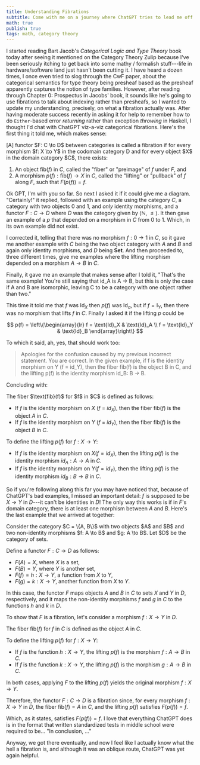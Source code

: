 ```yaml
---
title: Understanding Fibrations
subtitle: Come with me on a journey where ChatGPT tries to lead me off a mathematical cliff.
math: true
publish: true
tags: math, category theory
---
```


I started reading Bart Jacob's _Categorical Logic and Type Theory_
book today after seeing it mentioned on the Category Theory Zulip
because I've been seriously itching to get back into some mathy /
formalish stuff---life in hardware/software land just hasn't been
cutting it. I have heard a dozen times, I once even tried to slog
through the CwF paper, about the categorical semantics for type theory
being presheaf based as the presheaf apparently captures the notion of
type families. However, after reading through Chapter 0: Prospectus in
Jacobs' book, it sounds like he's going to use fibrations to talk
about indexing rather than presheafs, so I wanted to update my
understanding, precisely, on what a fibration actually was. After
having moderate success recently in asking it for help to remember how
to do `Either`-based error _returning_ rather than exception
_throwing_ in Haskell, I thought I'd chat with ChatGPT viz-a-viz
categorical fibrations. Here's the first thing it told me, which makes
sense:

<div class="multiline-quote">
[A] functor $F: C \to D$ between categories is called a fibration if
for every morphism $f: X \to Y$ in the codomain category D and for
every object $X$ in the domain category $C$, there exists:

1. An object $\text{fib}(f)$ in $C$, called the "fiber" or "preimage"
   of $f$ under $F$, and
1. A morphism $p(f): \text{fib}(f) \to X$ in $C$, called the 
   "lifting" or "pullback" of $f$ along $F$, such that $F(p(f)) = f$.
</div>

Ok GPT, I'm with you so far. So next I asked it if it could give me a
diagram. "Certainly!" it replied, followed with an example using the
category $C$, a category with two objects $0$ and $1$, and *_only_*
identity morphisms, and a functor $F : C \to D$ where $D$ was the
category given by $\langle\mathbb{N},\ \le\rangle$. It then gave an
example of a $p$ that depended on a morphism in $C$ from $0$ to
$1$. Which, in its own example did not exist.

I corrected it, telling that there was no morphism $f : 0 \to 1$ in
$C$, so it gave me another example with $C$ being the two object
category with $A$ and $B$ and again only identity morphisms, and $D$
being $\textbf{Set}$. And then proceeded to, three different times,
give me examples where the lifting morphism depended on a morphism $A
\to B$ in $C$.

Finally, it gave me an example that makes sense after I told it,
"That's the same example! You're still saying that id_A is A -> B, but
this is only the case if A and B are isomorphic, leaving C to be a
category with one object rather than two."

This time it told me that $f$ was $\text{Id}_X$ then $p(f)$ was
$\text{Id}_a$, but if $f = \text{I}_Y$, then there was no morphism
that lifts $f$ in $C$. Finally I asked it if the lifting $p$ could be

$$
p(f) = \left\{\begin{array}{lr}
  f = \text{Id}_X & \text{Id}_A \\
  f = \text{Id}_Y & \text{Id}_B
  \end{array}\right\}
$$

To which it said, ah, yes, that should work too:

> Apologies for the confusion caused by my previous incorrect
> statement. You are correct. In the given example, if f is the
> identity morphism on Y (f = id_Y), then the fiber fib(f) is the
> object B in C, and the lifting p(f) is the identity morphism id_B: B
> -> B.

Concluding with:

<div class="multiline-quote">
The fiber $\text{fib}(f)$ for $f$ in $C$ is defined as follows:

* If $f$ is the identity morphism on $X\ (f\ =\ id_X)$, then the fiber $\text{fib}(f)$
  is the object $A$ in $C$.
* If $f$ is the identity morphism on $Y\ (f\ =\ id_Y)$, then the fiber $\text{fib}(f)$
  is the object $B$ in $C$.

To define the lifting $p(f)$ for $f: X \to Y$:

* If $f$ is the identity morphism on $X (f = id_X)$, then the lifting
  $p(f)$ is the identity morphism $id_A: A \to A$ in $C$.
* If $f$ is the identity morphism on $Y (f = id_Y)$, then the lifting
  $p(f)$ is the identity morphism $id_B: B \to B$ in $C$.
</div>

So if you're following along this far you may have noticed that,
because of ChatGPT's bad examples, I missed an important detail: $f$
is supposed to be $X \to Y$ in $D$---it can't be identities in $D$! The
only way this works is if in $F$'s domain category, there is at least
one morphism between $A$ and $B$. Here's the last example that we
arrived at together:

<div class="multiline-quote">
Consider the category $C = \{A, B\}$ with two objects $A$ and $B$ and
two non-identity morphisms $f: A \to B$ and $g: A \to B$. Let $D$ be
the category of sets.

Define a functor $F: C \to D$ as follows:

* $F(A) = X$, where $X$ is a set,
* $F(B) = Y$, where $Y$ is another set,
* $F(f) = h: X \to Y$, a function from $X$ to $Y$,
* $F(g) = k: X \to Y$, another function from $X$ to $Y$.

In this case, the functor $F$ maps objects $A$ and $B$ in $C$ to sets
$X$ and $Y$ in $D$, respectively, and it maps the non-identity
morphisms $f$ and $g$ in $C$ to the functions $h$ and $k$ in $D$.

To show that $F$ is a fibration, let's consider a morphism $f: X \to
Y$ in $D$.

The fiber $\text{fib}(f)$ for $f$ in $C$ is defined as the object $A$
in $C$.

To define the lifting $p(f)$ for $f: X \to Y$:

* If $f$ is the function $h: X \to Y$, the lifting $p(f)$ is the
  morphism $f: A \to B$ in $C$.
* If $f$ is the function $k: X \to Y$, the lifting $p(f)$ is the
  morphism $g: A \to B$ in $C$.

In both cases, applying $F$ to the lifting $p(f)$ yields the original
morphism $f: X \to Y$.

Therefore, the functor $F: C \to D$ is a fibration since, for every
morphism $f: X \to Y$ in $D$, the fiber $\text{fib}(f) = A$ in $C$,
and the lifting $p(f)$ satisfies $F(p(f)) = f$.
</div>

Which, as it states, satisfies $F(p(f)) = f$. I love that everything
ChatGPT does is in the format that written standardized tests in
middle school were required to be... "In conclusion, ..."

Anyway, we got there eventually, and now I feel like I actually know
what the hell a fibration is, and although it was an oblique route,
ChatGPT was yet again helpful.

